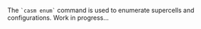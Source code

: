 The `` `casm enum` `` command is used to enumerate supercells and configurations.  Work in progress...
